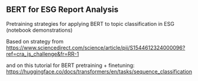 ## BERT for ESG Report Analysis

Pretraining strategies for applying BERT to topic classification in ESG (notebook demonstrations)

Based on strategy from https://www.sciencedirect.com/science/article/pii/S1544612324000096?ref=cra_js_challenge&fr=RR-1 

and on this tutorial for BERT pretraining + finetuning: https://huggingface.co/docs/transformers/en/tasks/sequence_classification 